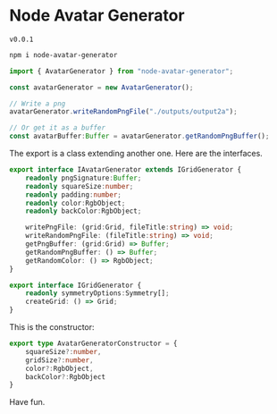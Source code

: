 # Node Avatar Generator
`v0.0.1`

```bash
npm i node-avatar-generator
```

```ts
import { AvatarGenerator } from "node-avatar-generator";

const avatarGenerator = new AvatarGenerator();

// Write a png
avatarGenerator.writeRandomPngFile("./outputs/output2a");

// Or get it as a buffer
const avatarBuffer:Buffer = avatarGenerator.getRandomPngBuffer();
```

The export is a class extending another one. Here are the interfaces.
```ts
export interface IAvatarGenerator extends IGridGenerator {
    readonly pngSignature:Buffer;
    readonly squareSize:number;
    readonly padding:number;
    readonly color:RgbObject;
    readonly backColor:RgbObject;

    writePngFile: (grid:Grid, fileTitle:string) => void;
    writeRandomPngFile: (fileTitle:string) => void;
    getPngBuffer: (grid:Grid) => Buffer;
    getRandomPngBuffer: () => Buffer;
    getRandomColor: () => RgbObject;
}

export interface IGridGenerator {
    readonly symmetryOptions:Symmetry[];
    createGrid: () => Grid;
}
```

This is the constructor:
```ts
export type AvatarGeneratorConstructor = {
    squareSize?:number,
    gridSize?:number,
    color?:RgbObject,
    backColor?:RgbObject
}
```

Have fun.
